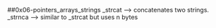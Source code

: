 ##0x06-pointers_arrays_strings
_strcat --> concatenates two strings.
_strnca --> similar to _strcat but uses n bytes

